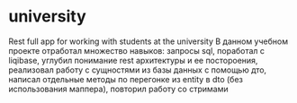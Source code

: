 # university
Rest full app for working with students at the university
В данном учебном проекте отработал множество навыков: запросы sql, поработал с liqibase, углубил понимание rest архитектуры и ее постороения, реализовал работу
с сущностями из базы данных с помощью дто, написал отдельные методы по перегонке из entity в dto (без использования маппера), повторил работу со стримами
